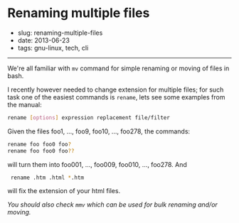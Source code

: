 # Renaming multiple files

- slug: renaming-multiple-files
- date: 2013-06-23
- tags: gnu-linux, tech, cli

-----------------

We're all familiar with `mv` command for simple renaming or moving of files in bash.

I recently however needed to change extension for multiple files; for such task
one of the easiest commands is `rename`, lets see some examples from the manual:

````bash
rename [options] expression replacement file/filter
````

Given the files foo1, ..., foo9, foo10, ..., foo278, the commands:

````bash
rename foo foo0 foo?
rename foo foo0 foo??
````

will turn them into foo001, ..., foo009, foo010, ..., foo278.  And

````bash
 rename .htm .html *.htm
````

will fix the extension of your html files.

_You should also check `mmv` which can be used for bulk renaming and/or moving._